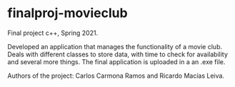 # finalproj-movieclub
Final project c++, Spring 2021.


Developed an application that manages the functionality of a movie club. Deals with different classes to store data,  with time to check for availability and several more things.
The final application is uploaded in a an .exe file.

Authors of the project: Carlos Carmona Ramos and Ricardo Macías Leiva.
